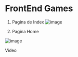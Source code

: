 # FrontEnd Games

1) Pagina de Index
![image](https://user-images.githubusercontent.com/99273526/221062153-50c72e72-bde5-4d83-aec4-e88c2a4c5d7e.png)


2) Pagina Home

![image](https://user-images.githubusercontent.com/99273526/221062276-978bbd84-651e-4f6e-b659-d9fdf326fd62.png)

<span>Video</span>


